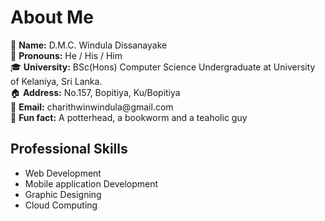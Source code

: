 # About Me
<!--<img width="1000" align='center' src="https://github.com/winduladissanayake/winduladissanayake/blob/main/readme_header.png">-->

<p>
🤍 <b>Name:</b> D.M.C. Windula Dissanayake <br>
👦 <b>Pronouns:</b> He / His / Him <br>
🎓 <b>University:</b> BSc(Hons) Computer Science Undergraduate at University of Kelaniya, Sri Lanka. <br>
🏠 <b>Address:</b> No.157, Bopitiya, Ku/Bopitiya <br>
📧 <b>Email:</b> charithwinwindula@gmail.com <br>
🎈 <b>Fun fact:</b> A potterhead, a bookworm and a teaholic guy <br> 
</p>

## Professional Skills
- Web Development
- Mobile application Development
- Graphic Designing
- Cloud Computing

<!---
winduladissanayake/winduladissanayake is a ✨ special ✨ repository because its `README.md` (this file) appears on your GitHub profile.
You can click the Preview link to take a look at your changes.
--->
